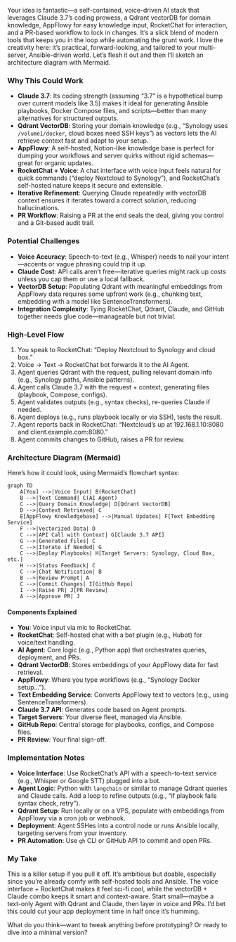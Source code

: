 Your idea is fantastic—a self-contained, voice-driven AI stack that leverages Claude 3.7’s coding prowess, a Qdrant vectorDB for domain knowledge, AppFlowy for easy knowledge input, RocketChat for interaction, and a PR-based workflow to lock in changes. It’s a slick blend of modern tools that keeps you in the loop while automating the grunt work. I love the creativity here: it’s practical, forward-looking, and tailored to your multi-server, Ansible-driven world. Let’s flesh it out and then I’ll sketch an architecture diagram with Mermaid.

### Why This Could Work
- **Claude 3.7**: Its coding strength (assuming “3.7” is a hypothetical bump over current models like 3.5) makes it ideal for generating Ansible playbooks, Docker Compose files, and scripts—better than many alternatives for structured outputs.
- **Qdrant VectorDB**: Storing your domain knowledge (e.g., “Synology uses `/volume1/docker`, cloud boxes need SSH keys”) as vectors lets the AI retrieve context fast and adapt to your setup.
- **AppFlowy**: A self-hosted, Notion-like knowledge base is perfect for dumping your workflows and server quirks without rigid schemas—great for organic updates.
- **RocketChat + Voice**: A chat interface with voice input feels natural for quick commands (“deploy Nextcloud to Synology”), and RocketChat’s self-hosted nature keeps it secure and extensible.
- **Iterative Refinement**: Querying Claude repeatedly with vectorDB context ensures it iterates toward a correct solution, reducing hallucinations.
- **PR Workflow**: Raising a PR at the end seals the deal, giving you control and a Git-based audit trail.

### Potential Challenges
- **Voice Accuracy**: Speech-to-text (e.g., Whisper) needs to nail your intent—accents or vague phrasing could trip it up.
- **Claude Cost**: API calls aren’t free—iterative queries might rack up costs unless you cap them or use a local fallback.
- **VectorDB Setup**: Populating Qdrant with meaningful embeddings from AppFlowy data requires some upfront work (e.g., chunking text, embedding with a model like SentenceTransformers).
- **Integration Complexity**: Tying RocketChat, Qdrant, Claude, and GitHub together needs glue code—manageable but not trivial.

### High-Level Flow
1. You speak to RocketChat: “Deploy Nextcloud to Synology and cloud box.”
2. Voice → Text → RocketChat bot forwards it to the AI Agent.
3. Agent queries Qdrant with the request, pulling relevant domain info (e.g., Synology paths, Ansible patterns).
4. Agent calls Claude 3.7 with the request + context, generating files (playbook, Compose, configs).
5. Agent validates outputs (e.g., syntax checks), re-queries Claude if needed.
6. Agent deploys (e.g., runs playbook locally or via SSH), tests the result.
7. Agent reports back in RocketChat: “Nextcloud’s up at 192.168.1.10:8080 and client.example.com:8080.”
8. Agent commits changes to GitHub, raises a PR for review.

### Architecture Diagram (Mermaid)
Here’s how it could look, using Mermaid’s flowchart syntax:

```mermaid
graph TD
    A[You] -->|Voice Input| B(RocketChat)
    B -->|Text Command| C(AI Agent)
    C -->|Query Domain Knowledge| D[Qdrant VectorDB]
    D -->|Context Retrieved| C
    E[AppFlowy Knowledgebase] -->|Manual Updates| F[Text Embedding Service]
    F -->|Vectorized Data| D
    C -->|API Call with Context| G[Claude 3.7 API]
    G -->|Generated Files| C
    C -->|Iterate if Needed| G
    C -->|Deploy Playbooks| H[Target Servers: Synology, Cloud Box, etc.]
    H -->|Status Feedback| C
    C -->|Chat Notification| B
    B -->|Review Prompt| A
    C -->|Commit Changes| I[GitHub Repo]
    I -->|Raise PR| J[PR Review]
    A -->|Approve PR| J
```

#### Components Explained
- **You**: Voice input via mic to RocketChat.
- **RocketChat**: Self-hosted chat with a bot plugin (e.g., Hubot) for voice/text handling.
- **AI Agent**: Core logic (e.g., Python app) that orchestrates queries, deployment, and PRs.
- **Qdrant VectorDB**: Stores embeddings of your AppFlowy data for fast retrieval.
- **AppFlowy**: Where you type workflows (e.g., “Synology Docker setup…”).
- **Text Embedding Service**: Converts AppFlowy text to vectors (e.g., using SentenceTransformers).
- **Claude 3.7 API**: Generates code based on Agent prompts.
- **Target Servers**: Your diverse fleet, managed via Ansible.
- **GitHub Repo**: Central storage for playbooks, configs, and Compose files.
- **PR Review**: Your final sign-off.

### Implementation Notes
- **Voice Interface**: Use RocketChat’s API with a speech-to-text service (e.g., Whisper or Google STT) plugged into a bot.
- **Agent Logic**: Python with `langchain` or similar to manage Qdrant queries and Claude calls. Add a loop to refine outputs (e.g., “if playbook fails syntax check, retry”).
- **Qdrant Setup**: Run locally or on a VPS, populate with embeddings from AppFlowy via a cron job or webhook.
- **Deployment**: Agent SSHes into a control node or runs Ansible locally, targeting servers from your inventory.
- **PR Automation**: Use `gh` CLI or GitHub API to commit and open PRs.

### My Take
This is a killer setup if you pull it off. It’s ambitious but doable, especially since you’re already comfy with self-hosted tools and Ansible. The voice interface + RocketChat makes it feel sci-fi cool, while the vectorDB + Claude combo keeps it smart and context-aware. Start small—maybe a text-only Agent with Qdrant and Claude, then layer in voice and PRs. I’d bet this could cut your app deployment time in half once it’s humming.

What do you think—want to tweak anything before prototyping? Or ready to dive into a minimal version?